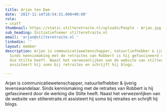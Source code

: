 ```yaml
---
title: Arjan ten Dam
date: '2017-11-14T10:54:31.000+00:00'
role:
- staff
thumbnail: https://static.stilteretraite.nl/uploads/People - Arjan.jpg
sub_heading: Initiatiefnemer stilteretraite.nl
email: 'arjan@stilteretraite.nl '
linkedin: ''
layout: member
description: Arjan is communicatiewetenschapper, natuurliefhebber & ijverig levenswandelaar.
  Sinds kennismaking met de retraites van Robbert is hij gefascineerd door de werking
  die Stilte heeft. Naast het verwezenlijken van de website van stilteretraite.nl
  assisteert hij soms bij retraites en schrijft hij blogs.

---
```

Arjan is communicatiewetenschapper, natuurliefhebber & ijverig levenswandelaar. Sinds kennismaking met de retraites van Robbert is hij gefascineerd door de werking die Stilte heeft. Naast het verwezenlijken van de website van stilteretraite.nl assisteert hij soms bij retraites en schrijft hij blogs.
